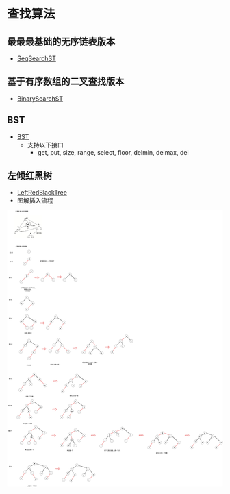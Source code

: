 # 查找算法

## 最最最基础的无序链表版本 
- [SeqSearchST](search.go)

## 基于有序数组的二叉查找版本
- [BinarySearchST](binary_search_st.go)

## BST
- [BST](binary_search_tree.go)
  - 支持以下接口 
    - get, put, size, range, select, floor, delmin, delmax, del

## 左倾红黑树  
- [LeftRedBlackTree](left_rb_tree.go)
- 图解插入流程
  
![图解插入](https://github.com/hashyong/drawio/blob/main/rbtree.jpg)